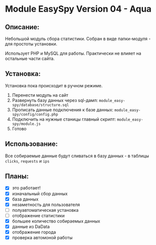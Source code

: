 # Module EasySpy Version 04 - Aqua


## Описание:

Небольшой модуль сбора статистики. Собран в виде папки-модуля - для простоты установки.

Использует PHP и MySQL для работы. Практически не влияет на остальные части сайта.


## Установка:

Установка пока происходит в ручном режиме.

1. Перенести модуль на сайт
2. Развернуть базу данных через sql-дамп: `module_easy-spy/database/structure.sql`
3. Прописать данные подключения к базе данных: `module_easy-spy/config/config.php`
4. Подключить на нужные станицы главный скрипт: `module_easy-spy/module.js`
5. Готово


## Использование:

Все собираемые данные будут сливаться в базу данных - в таблицы `clicks`, `requests` и `ips`


## Планы:

- [X] это работает!
- [X] изначальный сбор данных
- [X] база данных
- [X] незаметность для пользователя
- [ ] полуавтоматическая установка
- [ ] отображение статистики
- [X] большее количество собираемых данных
- [X] данные из DaData
- [X] отображение города
- [X] проверка автомоной работы
